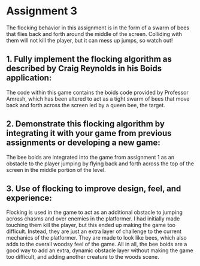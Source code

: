 # Assignment 3 
The flocking behavior in this assignment is in the form of a swarm of bees that flies back and 
forth around the middle of the screen. Colliding with them will not kill the player, but it can 
mess up jumps, so watch out!

## 1. Fully implement the flocking algorithm as described by Craig Reynolds in his Boids application:
The code within this game contains the boids code provided by Professor Amresh, which has been
altered to act as a tight swarm of bees that move back and forth across the screen led by a 
queen bee, the target.

## 2. Demonstrate this flocking algorithm by integrating it with your game from previous assignments or developing a new game:
The bee boids are integrated into the game from assignment 1 as an obstacle to the player jumping by 
flying back and forth across the top of the screen in the middle portion of the level.

## 3. Use of flocking to improve design, feel, and experience:
Flocking is used in the game to act as an additional obstacle to jumping across chasms and over enemies 
in the platformer. I had initially made touching them kill the player, but this ended up making the game 
too difficult. Instead, they are just an extra layer of challenge to the current mechanics of the 
platformer. They are made to look like bees, which also adds to the overall woodsy feel of the game. 
All in all, the bee boids are a good way to add an extra, dynamic obstacle layer without making the game
too difficult, and adding another creature to the woods scene. 
